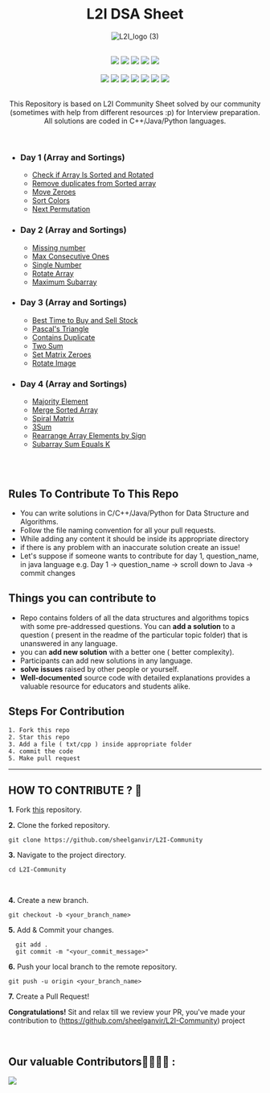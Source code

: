 <h1 align="center">L2I DSA Sheet</h1> 
<div align="center">
  
![L2I_logo (3)](https://github.com/sheelganvir/L2I-Community/assets/128175450/8e0fe7ea-8fe7-474e-80de-b21c92daec9c)
</div>
<div align="center">

<br>
<a href="https://github.com/sheelganvir/L2I-Community"><img src="https://badges.frapsoft.com/os/v1/open-source.svg?v=103"></a>
<a href="https://github.com/sheelganvir/L2I-Community"><img src="https://img.shields.io/badge/Built%20by-developers%20%3C%2F%3E-0059b3"></a>
<a href="https://github.com/sheelganvir/L2I-Community"><img src="https://img.shields.io/static/v1.svg?label=Contributions&message=Welcome&color=yellow"></a>
<a href="https://github.com/sheelganvir"><img src="https://img.shields.io/badge/Maintained%3F-yes-brightgreen.svg?v=103"></a>
<a href="https://github.com/sheelganvir/L2I-Community/blob/main/LICENSE"><img src="https://img.shields.io/badge/license-MIT-blue.svg?v=103"></a>
<br>
<br>
<a href="https://github.com/sheelganvir/L2I-Community/graphs/contributors"><img src="https://img.shields.io/github/contributors/sheelganvir/L2I-Community?color=brightgreen"></a>
<a href="https://github.com/sheelganvir/L2I-Community/stargazers"><img src="https://img.shields.io/github/stars/sheelganvir/L2I-Community?color=0059b3"></a>
<a href="https://github.com/sheelganvir/L2I-Community/network/members"><img src="https://img.shields.io/github/forks/sheelganvir/L2I-Community?color=yellow"></a>
<a href="https://github.com/sheelganvir/L2I-Community/issues"><img src="https://img.shields.io/github/issues/sheelganvir/L2I-Community?color=0059b3"></a>
<a href="https://github.com/sheelganvir/L2I-Community/issues?q=is%3Aissue+is%3Aclosed"><img src="https://img.shields.io/github/issues-closed-raw/sheelganvir/L2I-Community?color=yellow"></a>
<a href="https://github.com/sheelganvir/L2I-Community/pulls"><img src="https://img.shields.io/github/issues-pr/sheelganvir/L2I-Community?color=brightgreen"></a>
<a href="https://github.com/sheelganvir/L2I-Community/pulls?q=is%3Apr+is%3Aclosed"><img src="https://img.shields.io/github/issues-pr-closed-raw/sheelganvir/L2I-Community?color=0059b3"></a> 

</div>
<br>
<div align="center">
  
 This Repository is based on L2I Community Sheet solved by our community (sometimes with help from different resources :p) for Interview preparation. 
 All solutions are coded in C++/Java/Python languages.

</div>
<br>

* ### Day 1 (Array and Sortings)
    * [Check if Array Is Sorted and Rotated](https://leetcode.com/problems/check-if-array-is-sorted-and-rotated/description/)
    * [Remove duplicates from Sorted array](https://leetcode.com/problems/remove-duplicates-from-sorted-array/description/)
    * [Move Zeroes](https://leetcode.com/problems/move-zeroes/description/)
    * [Sort Colors](https://leetcode.com/problems/sort-colors/description/)
    * [Next Permutation](https://leetcode.com/problems/next-permutation/description/)

* ### Day 2 (Array and Sortings)
    * [Missing number](https://leetcode.com/problems/missing-number/description/)
    * [Max Consecutive Ones](https://leetcode.com/problems/max-consecutive-ones/description/)
    * [Single Number](https://leetcode.com/problems/single-number/description/)
    * [Rotate Array](https://leetcode.com/problems/rotate-array/description/)
    * [Maximum Subarray ](https://leetcode.com/problems/maximum-subarray/description/)

* ### Day 3 (Array and Sortings)
    * [Best Time to Buy and Sell Stock](https://leetcode.com/problems/best-time-to-buy-and-sell-stock/description/)
    * [Pascal's Triangle](https://leetcode.com/problems/pascals-triangle/description/)
    * [Contains Duplicate](https://leetcode.com/problems/contains-duplicate/description/)
    * [Two Sum](https://leetcode.com/problems/two-sum/description/)
    * [Set Matrix Zeroes](https://leetcode.com/problems/set-matrix-zeroes/description/)
    * [Rotate Image](https://leetcode.com/problems/rotate-image/description/)

* ### Day 4 (Array and Sortings)
    * [Majority Element ](https://leetcode.com/problems/majority-element/description/)
    * [Merge Sorted Array](https://leetcode.com/problems/merge-sorted-array/description/)
    * [Spiral Matrix](https://leetcode.com/problems/spiral-matrix/description/)
    * [3Sum](https://leetcode.com/problems/3sum/description/)
    * [Rearrange Array Elements by Sign](https://leetcode.com/problems/rearrange-array-elements-by-sign/description/)
    * [Subarray Sum Equals K](https://leetcode.com/problems/subarray-sum-equals-k/description/)

<br>
<br>

## Rules To Contribute To This Repo

- You can write solutions in C/C++/Java/Python for Data Structure and Algorithms.
- Follow the file naming convention for all your pull requests.
- While adding any content it should be inside its appropriate directory
- if there is any problem with an inaccurate solution create an issue!
- Let's suppose if someone wants to contribute for day 1, question_name, in java language e.g. Day 1 -> question_name -> scroll down to Java -> commit changes

## Things you can contribute to

- Repo contains folders of all the data structures and algorithms topics with some pre-addressed questions. You can **add a solution** to a question ( present in the readme of the particular topic folder) that is unanswered in any language.
- you can **add new solution** with a better one ( better complexity).
- Participants can add new solutions in any language.
- **solve issues** raised by other people or yourself.
- **Well-documented** source code with detailed explanations provides a valuable resource for educators and students alike.

## Steps For Contribution

    1. Fork this repo
    2. Star this repo
    3. Add a file ( txt/cpp ) inside appropriate folder
    4. commit the code
    5. Make pull request

---

## HOW TO CONTRIBUTE ? 👷 

**1.** Fork [this](https://github.com/sheelganvir/L2I-Community) repository.

**2.** Clone the forked repository.

```terminal
git clone https://github.com/sheelganvir/L2I-Community
```

**3.** Navigate to the project directory.

```terminal
cd L2I-Community
```
 
<br>

**4.** Create a new branch.

```terminal
git checkout -b <your_branch_name>
```

**5.** Add & Commit your changes.

```terminal
  git add .
  git commit -m "<your_commit_message>"
```

**6.** Push your local branch to the remote repository.

```terminal
git push -u origin <your_branch_name>
```

**7.** Create a Pull Request!

**Congratulations!** Sit and relax till we review your PR, you've made your contribution to (https://github.com/sheelganvir/L2I-Community) project

<br>

 ## Our valuable Contributors👩‍💻👨‍💻 :

<a href="https://github.com/sheelganvir/L2I-Community/graphs/contributors">
  <img src="https://contrib.rocks/image?repo=sheelganvir/L2I-Community" />
</a>


 <br>
 <br>


 
